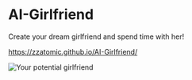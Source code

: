 # AI-Girlfriend
Create your dream girlfriend and spend time with her!

https://zzatomic.github.io/AI-Girlfriend/

![Your potential girlfriend](https://miro.medium.com/v2/resize:fit:1400/1*zF69RXdcSrGroGhrsPAZTQ.jpeg)
